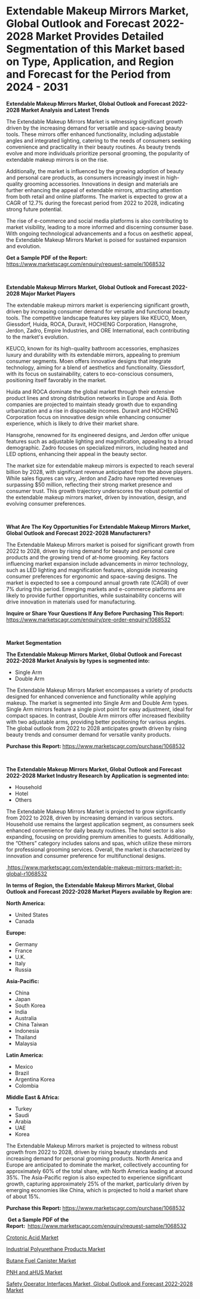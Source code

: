 <p><h1>Extendable Makeup Mirrors Market, Global Outlook and Forecast 2022-2028 Market Provides Detailed Segmentation of this Market based on Type, Application, and Region and Forecast for the Period from 2024 - 2031</h1></p><p><strong>Extendable Makeup Mirrors Market, Global Outlook and Forecast 2022-2028 Market Analysis and Latest Trends</strong></p>
<p><p>The Extendable Makeup Mirrors Market is witnessing significant growth driven by the increasing demand for versatile and space-saving beauty tools. These mirrors offer enhanced functionality, including adjustable angles and integrated lighting, catering to the needs of consumers seeking convenience and practicality in their beauty routines. As beauty trends evolve and more individuals prioritize personal grooming, the popularity of extendable makeup mirrors is on the rise.</p><p>Additionally, the market is influenced by the growing adoption of beauty and personal care products, as consumers increasingly invest in high-quality grooming accessories. Innovations in design and materials are further enhancing the appeal of extendable mirrors, attracting attention from both retail and online platforms. The market is expected to grow at a CAGR of 12.7% during the forecast period from 2022 to 2028, indicating strong future potential. </p><p>The rise of e-commerce and social media platforms is also contributing to market visibility, leading to a more informed and discerning consumer base. With ongoing technological advancements and a focus on aesthetic appeal, the Extendable Makeup Mirrors Market is poised for sustained expansion and evolution.</p></p>
<p><strong>Get a Sample PDF of the Report:&nbsp;</strong> <a href="https://www.marketscagr.com/enquiry/request-sample/1068532">https://www.marketscagr.com/enquiry/request-sample/1068532</a></p>
<p>&nbsp;</p>
<p><strong>Extendable Makeup Mirrors Market, Global Outlook and Forecast 2022-2028 Major Market Players</strong></p>
<p><p>The extendable makeup mirrors market is experiencing significant growth, driven by increasing consumer demand for versatile and functional beauty tools. The competitive landscape features key players like KEUCO, Moen, Giessdorf, Huida, ROCA, Duravit, HOCHENG Corporation, Hansgrohe, Jerdon, Zadro, Empire Industries, and ORE International, each contributing to the market's evolution.</p><p>KEUCO, known for its high-quality bathroom accessories, emphasizes luxury and durability with its extendable mirrors, appealing to premium consumer segments. Moen offers innovative designs that integrate technology, aiming for a blend of aesthetics and functionality. Giessdorf, with its focus on sustainability, caters to eco-conscious consumers, positioning itself favorably in the market.</p><p>Huida and ROCA dominate the global market through their extensive product lines and strong distribution networks in Europe and Asia. Both companies are projected to maintain steady growth due to expanding urbanization and a rise in disposable incomes. Duravit and HOCHENG Corporation focus on innovative design while enhancing consumer experience, which is likely to drive their market share.</p><p>Hansgrohe, renowned for its engineered designs, and Jerdon offer unique features such as adjustable lighting and magnification, appealing to a broad demographic. Zadro focuses on specialized mirrors, including heated and LED options, enhancing their appeal in the beauty sector.</p><p>The market size for extendable makeup mirrors is expected to reach several billion by 2028, with significant revenue anticipated from the above players. While sales figures can vary, Jerdon and Zadro have reported revenues surpassing $50 million, reflecting their strong market presence and consumer trust. This growth trajectory underscores the robust potential of the extendable makeup mirrors market, driven by innovation, design, and evolving consumer preferences.</p></p>
<p>&nbsp;</p>
<p><strong>What Are The Key Opportunities For Extendable Makeup Mirrors Market, Global Outlook and Forecast 2022-2028 Manufacturers?</strong></p>
<p><p>The Extendable Makeup Mirrors market is poised for significant growth from 2022 to 2028, driven by rising demand for beauty and personal care products and the growing trend of at-home grooming. Key factors influencing market expansion include advancements in mirror technology, such as LED lighting and magnification features, alongside increasing consumer preferences for ergonomic and space-saving designs. The market is expected to see a compound annual growth rate (CAGR) of over 7% during this period. Emerging markets and e-commerce platforms are likely to provide further opportunities, while sustainability concerns will drive innovation in materials used for manufacturing.</p></p>
<p><strong>Inquire or Share Your Questions If Any Before Purchasing This Report:</strong> <a href="https://www.marketscagr.com/enquiry/pre-order-enquiry/1068532">https://www.marketscagr.com/enquiry/pre-order-enquiry/1068532</a></p>
<p>&nbsp;</p>
<p><strong>Market Segmentation</strong></p>
<p><strong>The Extendable Makeup Mirrors Market, Global Outlook and Forecast 2022-2028 Market Analysis by types is segmented into:</strong></p>
<p><ul><li>Single Arm</li><li>Double Arm</li></ul></p>
<p><p>The Extendable Makeup Mirrors Market encompasses a variety of products designed for enhanced convenience and functionality while applying makeup. The market is segmented into Single Arm and Double Arm types. Single Arm mirrors feature a single pivot point for easy adjustment, ideal for compact spaces. In contrast, Double Arm mirrors offer increased flexibility with two adjustable arms, providing better positioning for various angles. The global outlook from 2022 to 2028 anticipates growth driven by rising beauty trends and consumer demand for versatile vanity products.</p></p>
<p><strong>Purchase this Report:&nbsp;</strong><a href="https://www.marketscagr.com/purchase/1068532">https://www.marketscagr.com/purchase/1068532</a></p>
<p>&nbsp;</p>
<p><strong>The Extendable Makeup Mirrors Market, Global Outlook and Forecast 2022-2028 Market Industry Research by Application is segmented into:</strong></p>
<p><ul><li>Household</li><li>Hotel</li><li>Others</li></ul></p>
<p><p>The Extendable Makeup Mirrors Market is projected to grow significantly from 2022 to 2028, driven by increasing demand in various sectors. Household use remains the largest application segment, as consumers seek enhanced convenience for daily beauty routines. The hotel sector is also expanding, focusing on providing premium amenities to guests. Additionally, the “Others” category includes salons and spas, which utilize these mirrors for professional grooming services. Overall, the market is characterized by innovation and consumer preference for multifunctional designs.</p></p>
<p><a href="https://www.marketscagr.com/extendable-makeup-mirrors-market-in-global-r1068532">&nbsp;https://www.marketscagr.com/extendable-makeup-mirrors-market-in-global-r1068532</a></p>
<p><strong>In terms of Region, the Extendable Makeup Mirrors Market, Global Outlook and Forecast 2022-2028 Market Players available by Region are:</strong></p>
<p>
    <p> <strong> North America: </strong>
        <ul>
            <li>United States</li>
            <li>Canada</li>
        </ul>
        </p> 
    <p> <strong> Europe: </strong>
        <ul>
            <li>Germany</li>
            <li>France</li>
            <li>U.K.</li>
            <li>Italy</li>
            <li>Russia</li>
        </ul>
        </p> 
    <p> <strong> Asia-Pacific: </strong>
        <ul>
            <li>China</li>
            <li>Japan</li>
            <li>South Korea</li>
            <li>India</li>
            <li>Australia</li>
            <li>China Taiwan</li>
            <li>Indonesia</li>
            <li>Thailand</li>
            <li>Malaysia</li>
        </ul>
        </p> 
    <p> <strong> Latin America: </strong>
        <ul>
            <li>Mexico</li>
            <li>Brazil</li>
            <li>Argentina Korea</li>
            <li>Colombia</li>
        </ul>
        </p> 
    <p> <strong> Middle East & Africa: </strong>
        <ul>
            <li>Turkey</li>
            <li>Saudi</li>
            <li>Arabia</li>
            <li>UAE</li>
            <li>Korea</li>
        </ul>
    </p>
    </p>
<p><p>The Extendable Makeup Mirrors market is projected to witness robust growth from 2022 to 2028, driven by rising beauty standards and increasing demand for personal grooming products. North America and Europe are anticipated to dominate the market, collectively accounting for approximately 60% of the total share, with North America leading at around 35%. The Asia-Pacific region is also expected to experience significant growth, capturing approximately 25% of the market, particularly driven by emerging economies like China, which is projected to hold a market share of about 15%.</p></p>
<p><strong>Purchase this Report: </strong><a href="https://www.marketscagr.com/purchase/1068532">https://www.marketscagr.com/purchase/1068532</a></p>
<p>&nbsp;<strong>Get a Sample PDF of the Report:&nbsp;&nbsp;</strong><a href="https://www.marketscagr.com/enquiry/request-sample/1068532">https://www.marketscagr.com/enquiry/request-sample/1068532</a></p>
<p><strong></strong></p>
<p><p><a href="https://issuu.com/reportprime-2/docs/crotonic-acid-market-size-2030.pptx_a1e97d8728a0b5">Crotonic Acid Market</a></p><p><a href="https://www.linkedin.com/pulse/industrial-polyurethane-products-market-investigation-industry-xbv6e?trackingId=I2CpL3K6TLmSsnAEUr4Nsg%3D%3D">Industrial Polyurethane Products Market</a></p><p><a href="https://www.linkedin.com/pulse/global-butane-fuel-canister-market-focus-product-type-below-1swaf?trackingId=ruKZ5pMxSQS7%2BId2LB5G6g%3D%3D">Butane Fuel Canister Market</a></p><p><a href="https://medium.com/@stephanmorissette/the-pnh-and-ahus-market-has-experienced-impressive-growth-in-recent-years-expanding-its-market-440299d43692">PNH and aHUS Market</a></p><p><a href="https://github.com/lylyparadise/Market-Research-Report-List-5/blob/main/safety-operator-interfaces-market-global-outlook-and-forecast-2022-2028-market.md">Safety Operator Interfaces Market, Global Outlook and Forecast 2022-2028 Market</a></p></p>